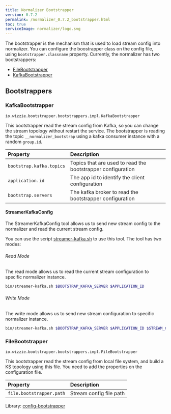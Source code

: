 ```yaml
---
title: Normalizer Bootstrapper
version: 0.7.2
permalink: /normalizer_0.7.2_bootstrapper.html
toc: true
serviceImage: normalizer/logo.svg
---
```


The bootstrapper is the mechanism that is used to load stream config into normalizer. You can configure the boostrapper class on the config file, using `bootstrapper.classname` property. Currently, the normalizer has two bootstrappers:

* [FileBootstrapper](/normalizer_{{page.version}}_bootstrapper.html#filebootstrapper)
* [KafkaBootstrapper](/normalizer_{{page.version}}_bootstrapper.html#kafkabootstrapper)

## Bootstrappers

### KafkaBootstrapper

`io.wizzie.bootstrapper.bootstrappers.impl.KafkaBootstrapper`

This bootstrapper read the stream config from Kafka, so you can change the stream topology without restart the service. The bootstrapper is reading the topic `__normalizer_bootstrap` using a kafka consumer instance with a random `group.id`.

| Property     | Description     |
| :------------- | :-------------  |
| `bootstrap.kafka.topics`      | Topics that are used to read the bootstrapper configuration      |
| `application.id`      | The app id to identify the client configuration      |
| `bootstrap.servers`      | The kafka broker to read the bootstrapper configuration      |

#### StreamerKafkaConfig

The StreamerKafkaConfig tool allows us to send new stream config to the normalizer and read the current stream config.

You can use the script [streamer-kafka.sh](https://github.com/wizzie-io/normalizer/blob/master/bin/streamer-kafka.sh) to use this tool. The tool has two modes:

###### Read Mode

The read mode allows us to read the current stream configuration to specific normalizer instance.

```bash
bin/streamer-kafka.sh $BOOTSTRAP_KAFKA_SERVER $APPLICATION_ID
```

###### Write Mode

The write mode allows us to send new stream configuration to specific normalizer instance.

```bash
bin/streamer-kafka.sh $BOOTSTRAP_KAFKA_SERVER $APPLICATION_ID $STREAM_CONFIG_FILE
```

### FileBootstrapper

`io.wizzie.bootstrapper.bootstrappers.impl.FileBootstrapper`

This bootstrapper read the stream config from local file system, and build a KS topology using this file. You need to add the properties on the configuration file.

| Property     | Description     |
| :------------- | :-------------  |
| `file.bootstrapper.path`      | Stream config file path      |


Library: [config-bootstrapper](https://github.com/wizzie-io/config-bootstrapper)
